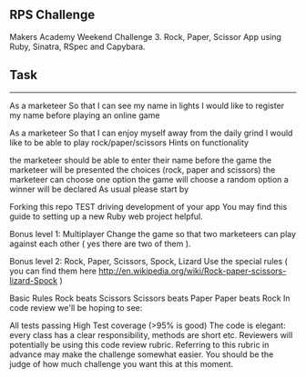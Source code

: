 RPS Challenge
-----

Makers Academy Weekend Challenge 3. Rock, Paper, Scissor App using Ruby, Sinatra, RSpec and Capybara.

Task
-----


_____

As a marketeer
So that I can see my name in lights
I would like to register my name before playing an online game

As a marketeer
So that I can enjoy myself away from the daily grind
I would like to be able to play rock/paper/scissors
Hints on functionality

the marketeer should be able to enter their name before the game
the marketeer will be presented the choices (rock, paper and scissors)
the marketeer can choose one option
the game will choose a random option
a winner will be declared
As usual please start by

Forking this repo
TEST driving development of your app
You may find this guide to setting up a new Ruby web project helpful.

Bonus level 1: Multiplayer
Change the game so that two marketeers can play against each other ( yes there are two of them ).

Bonus level 2: Rock, Paper, Scissors, Spock, Lizard
Use the special rules ( you can find them here http://en.wikipedia.org/wiki/Rock-paper-scissors-lizard-Spock )

Basic Rules
Rock beats Scissors
Scissors beats Paper
Paper beats Rock
In code review we'll be hoping to see:

All tests passing
High Test coverage (>95% is good)
The code is elegant: every class has a clear responsibility, methods are short etc.
Reviewers will potentially be using this code review rubric. Referring to this rubric in advance may make the challenge somewhat easier. You should be the judge of how much challenge you want this at this moment.